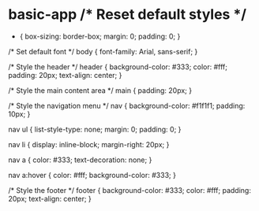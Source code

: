 # basic-app /* Reset default styles */
* {
  box-sizing: border-box;
  margin: 0;
  padding: 0;
}

/* Set default font */
body {
  font-family: Arial, sans-serif;
}

/* Style the header */
header {
  background-color: #333;
  color: #fff;
  padding: 20px;
  text-align: center;
}

/* Style the main content area */
main {
  padding: 20px;
}

/* Style the navigation menu */
nav {
  background-color: #f1f1f1;
  padding: 10px;
}

nav ul {
  list-style-type: none;
  margin: 0;
  padding: 0;
}

nav li {
  display: inline-block;
  margin-right: 20px;
}

nav a {
  color: #333;
  text-decoration: none;
}

nav a:hover {
  color: #fff;
  background-color: #333;
}

/* Style the footer */
footer {
  background-color: #333;
  color: #fff;
  padding: 20px;
  text-align: center;
}

